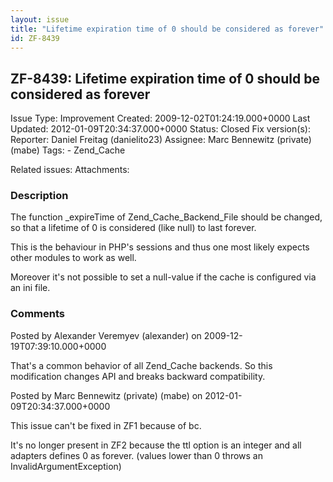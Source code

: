 ```yaml
---
layout: issue
title: "Lifetime expiration time of 0 should be considered as forever"
id: ZF-8439
---
```


ZF-8439: Lifetime expiration time of 0 should be considered as forever
----------------------------------------------------------------------

 Issue Type: Improvement Created: 2009-12-02T01:24:19.000+0000 Last Updated: 2012-01-09T20:34:37.000+0000 Status: Closed Fix version(s): 
 Reporter:  Daniel Freitag (danielito23)  Assignee:  Marc Bennewitz (private) (mabe)  Tags: - Zend\_Cache
 
 Related issues: 
 Attachments: 
### Description

The function \_expireTime of Zend\_Cache\_Backend\_File should be changed, so that a lifetime of 0 is considered (like null) to last forever.

This is the behaviour in PHP's sessions and thus one most likely expects other modules to work as well.

Moreover it's not possible to set a null-value if the cache is configured via an ini file.

 

 

### Comments

Posted by Alexander Veremyev (alexander) on 2009-12-19T07:39:10.000+0000

That's a common behavior of all Zend\_Cache backends. So this modification changes API and breaks backward compatibility.

 

 

Posted by Marc Bennewitz (private) (mabe) on 2012-01-09T20:34:37.000+0000

This issue can't be fixed in ZF1 because of bc.

It's no longer present in ZF2 because the ttl option is an integer and all adapters defines 0 as forever. (values lower than 0 throws an InvalidArgumentException)

 

 